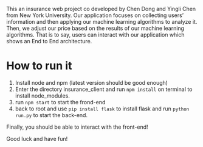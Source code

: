 This an insurance web project co developed by Chen Dong and Yingli Chen from New York University.
Our application focuses on collecting users’ information and then applying our machine learning algorithms to analyze it. Then, we adjust our price based on the results of our machine learning algorithms. That is to say, users can interact with our application which shows an End to End architecture. 

# How to run it
1. Install node and npm (latest version should be good enough)
2. Enter the directory insurance_client and run ```npm install``` on terminal to install node_modules.
3. run ```npm start``` to start the frond-end
4. back to root and use ```pip install flask``` to install flask and run ```python run.py``` to start the back-end.

Finally, you should be able to interact with the front-end!

Good luck and have fun!

